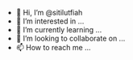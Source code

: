 - 👋 Hi, I’m @sitilutfiah
- 👀 I’m interested in ...
- 🌱 I’m currently learning ...
- 💞️ I’m looking to collaborate on ...
- 📫 How to reach me ...

<!---
sitilutfiah/sitilutfiah is a ✨ special ✨ repository because its `README.md` (this file) appears on your GitHub profile.
You can click the Preview link to take a look at your changes.
--->
